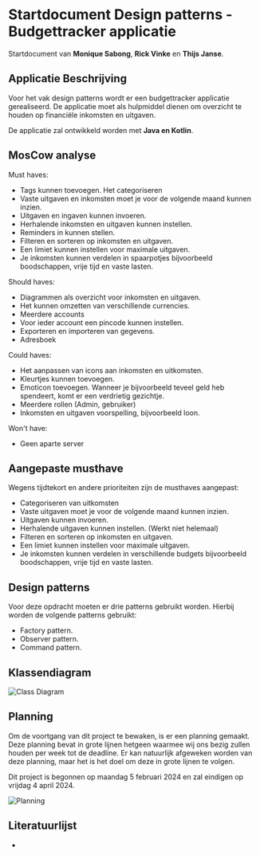 # Startdocument Design patterns - Budgettracker applicatie

Startdocument van **Monique Sabong**, **Rick Vinke** en **Thijs Janse**.

## Applicatie Beschrijving

Voor het vak design patterns wordt er een budgettracker applicatie gerealiseerd. De applicatie moet als hulpmiddel dienen
om overzicht te houden op financiële inkomsten en uitgaven. 

De applicatie zal ontwikkeld worden met **Java en Kotlin**.

## MosCow analyse

Must haves:

- Tags kunnen toevoegen. Het categoriseren
- Vaste uitgaven en inkomsten moet je voor de volgende maand kunnen inzien.
- Uitgaven en ingaven kunnen invoeren.
- Herhalende inkomsten en uitgaven kunnen instellen.
- Reminders in kunnen stellen.
- Filteren en sorteren op inkomsten en uitgaven. 
- Een limiet kunnen instellen voor maximale uitgaven.
- Je inkomsten kunnen verdelen in spaarpotjes bijvoorbeeld boodschappen, vrije tijd en vaste lasten. 

Should haves:

- Diagrammen als overzicht voor inkomsten en uitgaven.
- Het kunnen omzetten van verschillende currencies.
- Meerdere accounts
- Voor ieder account een pincode kunnen instellen.
- Exporteren en importeren van gegevens. 
- Adresboek

Could haves:
- Het aanpassen van icons aan inkomsten en uitkomsten. 
- Kleurtjes kunnen toevoegen.
- Emoticon toevoegen. Wanneer je bijvoorbeeld teveel geld heb spendeert, komt er een verdrietig gezichtje.
- Meerdere rollen (Admin, gebruiker)
- Inkomsten en uitgaven voorspelling, bijvoorbeeld loon.

Won't have:

- Geen aparte server

## Aangepaste musthave

Wegens tijdtekort en andere prioriteiten zijn de musthaves aangepast:

- Categoriseren van uitkomsten
- Vaste uitgaven moet je voor de volgende maand kunnen inzien.
- Uitgaven kunnen invoeren.
- Herhalende uitgaven kunnen instellen. (Werkt niet helemaal)
- Filteren en sorteren op inkomsten en uitgaven. 
- Een limiet kunnen instellen voor maximale uitgaven.
- Je inkomsten kunnen verdelen in verschillende budgets bijvoorbeeld boodschappen, vrije tijd en vaste lasten.

## Design patterns
Voor deze opdracht moeten er drie patterns gebruikt worden. Hierbij worden de volgende patterns gebruikt:

- Factory pattern. 
- Observer pattern. 
- Command pattern. 

## Klassendiagram

![Class Diagram](img/class-diagram.png "First Version of the class diagram")


## Planning

Om de voortgang van dit project te bewaken, is er een planning gemaakt. Deze planning bevat in grote lijnen hetgeen waarmee wij ons bezig zullen houden per week tot de deadline. Er kan natuurlijk afgeweken worden van deze planning, maar het is het doel om deze in grote lijnen te volgen.

Dit project is begonnen op maandag 5 februari 2024 en zal eindigen op vrijdag 4 april 2024.

![Planning](img/planning.png "Project planning")

## Literatuurlijst

- 
